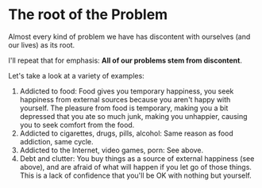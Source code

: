The root of the Problem
=======================

Almost every kind of problem we have has discontent with ourselves (and our lives) as its root.

I'll repeat that for emphasis: **All of our problems stem from discontent**.

Let's take a look at a variety of examples:

1. Addicted to food: Food gives you temporary happiness, you seek happiness from external sources because you aren't happy with yourself. The pleasure from food is temporary, making you a bit depressed that you ate so much junk, making you unhappier, causing you to seek comfort from the food.
2. Addicted to cigarettes, drugs, pills, alcohol: Same reason as food addiction, same cycle.
3. Addicted to the Internet, video games, porn: See above.
4. Debt and clutter: You buy things as a source of external happiness (see above), and are afraid of what will happen if you let go of those things. This is a lack of confidence that you'll be OK with nothing but yourself.

